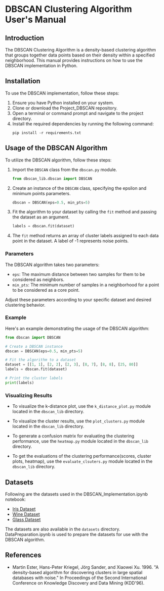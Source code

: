 # DBSCAN Clustering Algorithm User's Manual

## Introduction
The DBSCAN Clustering Algorithm is a density-based clustering algorithm that groups together data points based on their density within a specified neighborhood. This manual provides instructions on how to use the DBSCAN implementation in Python.

## Installation
To use the DBSCAN implementation, follow these steps:

1. Ensure you have Python installed on your system.
2. Clone or download the Project_DBSCAN repository.
3. Open a terminal or command prompt and navigate to the project directory.
4. Install the required dependencies by running the following command:
   ```
   pip install -r requirements.txt
   ```

## Usage of the DBSCAN Algorithm
To utilize the DBSCAN algorithm, follow these steps:

1. Import the `DBSCAN` class from the `dbscan.py` module.
   ```python
   from dbscan_lib.dbscan import DBSCAN
   ```

2. Create an instance of the `DBSCAN` class, specifying the epsilon and minimum points parameters.
   ```python
   dbscan = DBSCAN(eps=0.5, min_pts=5)
   ```

3. Fit the algorithm to your dataset by calling the `fit` method and passing the dataset as an argument.
   ```python
   labels = dbscan.fit(dataset)
   ```

4. The `fit` method returns an array of cluster labels assigned to each data point in the dataset. A label of -1 represents noise points.

### Parameters
The DBSCAN algorithm takes two parameters:

- `eps`: The maximum distance between two samples for them to be considered as neighbors.
- `min_pts`: The minimum number of samples in a neighborhood for a point to be considered as a core point.

Adjust these parameters according to your specific dataset and desired clustering behavior.

### Example
Here's an example demonstrating the usage of the DBSCAN algorithm:

```python
from dbscan import DBSCAN

# Create a DBSCAN instance
dbscan = DBSCAN(eps=0.5, min_pts=5)

# Fit the algorithm to a dataset
dataset = [[1, 1], [2, 2], [2, 3], [8, 7], [8, 8], [25, 80]]
labels = dbscan.fit(dataset)

# Print the cluster labels
print(labels)
```
### Visualizing Results

- To visualize the k-distance plot, use the `k_distance_plot.py` module located in the `dbscan_lib` directory.

- To visualize the cluster results, use the `plot_clusters.py` module located in the `dbscan_lib` directory.

- To generate a confusion matrix for evaluating the clustering performance, use the `heatmap.py` module located in the `dbscan_lib` directory.

- To get the evaluations of the clustering performance(scores, cluster plots, heatmap), use the `evaluate_clsuters.py` module located in the `dbscan_lib` directory.

## Datasets
Following are the datasets used in the DBSCAN_Implementation.ipynb notebook:
- [Iris Dataset](https://archive.ics.uci.edu/ml/datasets/iris)
- [Wine Dataset](https://archive.ics.uci.edu/ml/datasets/wine)
- [Glass Dataset](https://archive.ics.uci.edu/ml/datasets/glass+identification)

The datasets are also available in the `datasets` directory. DataPreparation.ipynb is used to prepare the datasets for use with the DBSCAN algorithm.

## References
- Martin Ester, Hans-Peter Kriegel, Jörg Sander, and Xiaowei Xu. 1996. "A density-based algorithm for discovering clusters in large spatial databases with noise." In Proceedings of the Second International Conference on Knowledge Discovery and Data Mining (KDD'96).

